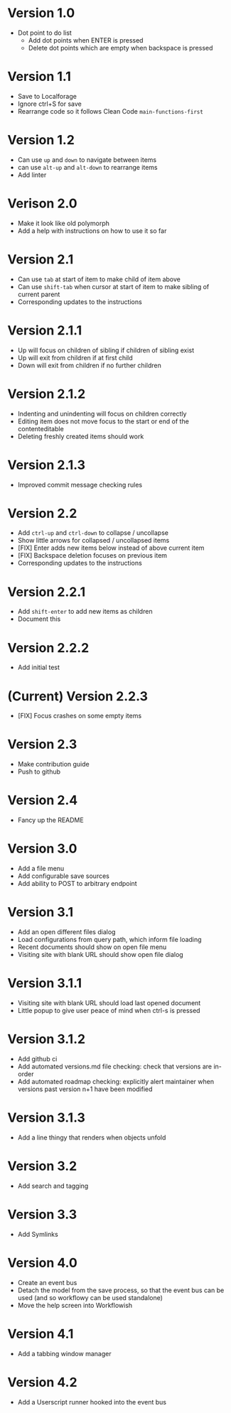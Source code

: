 # Version 1.0
- Dot point to do list
    - Add dot points when ENTER is pressed
    - Delete dot points which are empty when backspace is pressed

# Version 1.1
- Save to Localforage
- Ignore ctrl+S for save
- Rearrange code so it follows Clean Code `main-functions-first`

# Version 1.2
- Can use `up` and `down` to navigate between items
- can use `alt-up` and `alt-down` to rearrange items
- Add linter

# Verison 2.0
- Make it look like old polymorph
- Add a help with instructions on how to use it so far

# Version 2.1
- Can use `tab` at start of item to make child of item above
- Can use `shift-tab` when cursor at start of item to make sibling of current parent
- Corresponding updates to the instructions

# Version 2.1.1
- Up will focus on children of sibling if children of sibling exist
- Up will exit from children if at first child
- Down will exit from children if no further children

# Version 2.1.2
- Indenting and unindenting will focus on children correctly
- Editing item does not move focus to the start or end of the contenteditable
- Deleting freshly created items should work

# Version 2.1.3
- Improved commit message checking rules

# Version 2.2
- Add `ctrl-up` and `ctrl-down` to collapse / uncollapse
- Show little arrows for collapsed / uncollapsed items
- [FIX] Enter adds new items below instead of above current item
- [FIX] Backspace deletion focuses on previous item
- Corresponding updates to the instructions

# Version 2.2.1
- Add `shift-enter` to add new items as children
- Document this

# Version 2.2.2
- Add initial test

# (Current) Version 2.2.3
- [FIX] Focus crashes on some empty items

# Version 2.3
- Make contribution guide
- Push to github

# Version 2.4
- Fancy up the README

# Version 3.0
- Add a file menu
- Add configurable save sources
- Add ability to POST to arbitrary endpoint

# Version 3.1
- Add an open different files dialog
- Load configurations from query path, which inform file loading
- Recent documents should show on open file menu
- Visiting site with blank URL should show open file dialog

# Version 3.1.1
- Visiting site with blank URL should load last opened document
- Little popup to give user peace of mind when ctrl-s is pressed

# Version 3.1.2
- Add github ci
- Add automated versions.md file checking: check that versions are in-order
- Add automated roadmap checking: explicitly alert maintainer when versions past version n+1 have been modified

# Version 3.1.3
- Add a line thingy that renders when objects unfold

# Version 3.2
- Add search and tagging

# Version 3.3
- Add Symlinks

# Version 4.0
- Create an event bus
- Detach the model from the save process, so that the event bus can be used (and so workflowy can be used standalone)
- Move the help screen into Workflowish

# Version 4.1 
- Add a tabbing window manager

# Version 4.2
- Add a Userscript runner hooked into the event bus

